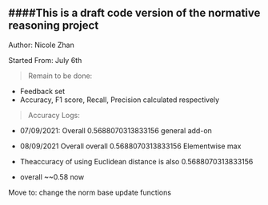 

####This is a draft code version of the normative reasoning project
---

Author: Nicole Zhan

Started From: July 6th

> Remain to be done:

+ Feedback set
+ Accuracy, F1 score, Recall, Precision calculated respectively



> Accuracy Logs:

+ 07/09/2021: Overall 0.5688070313833156  general add-on
+ 08/09/2021 Overall overall 0.5688070313833156  Elementwise max



+ Theaccuracy of using Euclidean distance is also 0.5688070313833156
+ overall ~~0.58 now

Move to: change the norm base update functions

